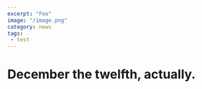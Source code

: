 ```yaml
---
excerpt: "Foo"
image: "/image.png"
category: news
tags:
 - test
---
```


# December the twelfth, actually.
